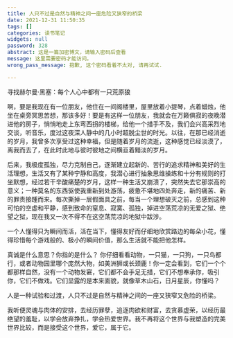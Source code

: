 ```yaml
---
title: 人只不过是自然与精神之间一座危险又狭窄的桥梁
date: 2021-12-31 11:50:35
tags: []
categories: 读书笔记
widgets: null
password: 328
abstract: 这是一篇加密博文，请输入密码后查看
message: 这里需要密码才能访问。
wrong_pass_message: 抱歉, 这个密码看着不太对, 请再试试.

---
```


寻找赫尔曼·黑塞：每个人心中都有一只荒原狼

<!--more-->

啊，要是我现在有一位朋友，他住在一间阁楼里，屋里放着小提琴，点着蜡烛，他坐在桌旁冥思苦想，那该多好！要是有这样一位朋友，我就会在万籁俱寂的夜晚潜进他的房子，悄悄地走上东弯西拐的楼梯，给他一个措手不及，我们会兴高采烈地交谈，听音乐，度过这夜深人静中的几小时超脱尘世的时光。以往，在那已经消逝的岁月，我曾多次享受过这种幸福，但是随着岁月的流逝，这种感觉已经淡漠了，离我而去了，在此时此地与彼时彼地之间横亘着黯淡的岁月。

后来，我极度孤独，尽力克制自己，逐渐建立起新的、苦行的追求精神和美好的生活理想，生活又有了某种宁静和高度，我潜心进行抽象思维操练和十分有规则的打坐默想，经过若干辛酸痛楚的岁月，这样一种生活又崩溃了，突然失去它那崇高的意义；一种莫名的东西驱使我重新到处游荡，疲惫不堪地四处奔走，新的痛苦、新的罪责接踵而来。每次撕掉一层假面具之前，每当一个理想破灭之前，总感到这种可怕的空虚和平静，感到致命的窒息、寂寞、孤独，掉进空荡荒凉的无爱之狱、绝望之狱，现在我又一次不得不在这空荡荒凉的地狱中跋涉。

一个人懂得只为瞬间而活，活在当下，懂得友好而仔细地欣赏路边的每朵小花，懂得珍惜每个游戏般的、极小的瞬间价值，那么生活就不能把他怎样。

真诚是什么意思？你指的是什么？ 你仔细看看动物，一只猫，一只狗，一只鸟都行，或者动物园里哪个庞然大物，如美洲狮或长颈鹿！你一定会看到，它们一个个都那样自然，没有一个动物发窘，它们都不会手足无措，它们不想奉承你，吸引你，它们不做戏。它们显露的是本来面貌，就像草木山石，日月星辰，你懂吗？

人是一种试验和过渡，人只不过是自然与精神之间的一座又狭窄又危险的桥梁。

我听便灵魂与肉体的安排，去经历罪孽，追逐肉欲和财富，去贪慕虚荣，以经历最绝望的羞耻，以学会放弃挣扎，学会热爱世界。我不再将这个世界与我塑造的完美世界比较，而是接受这个世界，爱它，属于它。